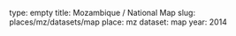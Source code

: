 type: empty
title: Mozambique / National Map
slug: places/mz/datasets/map
place: mz
dataset: map
year: 2014
